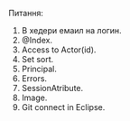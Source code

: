 Питання:
1. В хедери емаил на логин.
2. @Index.
3. Access to Actor(id).
4. Set sort.
5. Principal.
6. Errors.
7. SessionAtribute.
8. Image.
9. Git connect in Eclipse.